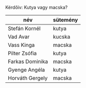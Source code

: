 Kérdőív: Kutya vagy macska?

| név              |        sütemény  |
|------------------|------------------|
| Stefán Kornél    |   kutya          |
| Vad Avar         |   kucska         |
| Vass Kinga       |   macska         |
| Pilter Zsófia    |   kutya          |
| Farkas Dominika  |   macska         |
| Gyenge Angéla    |   kutya          |
| Horváth Gergely  |   macska         |